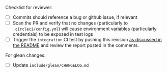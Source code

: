 Checklist for reviewer:

- [ ] Commits should reference a bug or github issue, if relevant
- [ ] Scan the PR and verify that no changes (particularly to `.circleci/config.yml`) will cause environment variables (particularly credentials) to be exposed in test logs
- [ ] Trigger the `integration` CI test by pushing this revision [as discussed in the README](https://github.com/mozilla-services/mozilla-pipeline-schemas#packaging-and-integration-tests-optional) and review the report posted in the comments.

For glean changes:
- [ ] Update `include/glean/CHANGELOG.md`
